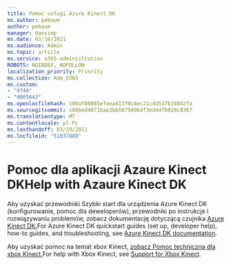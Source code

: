 ```yaml
---
title: Pomoc usługi Azure Kinect DK
ms.author: pebaum
author: pebaum
manager: dansimp
ms.date: 03/16/2021
ms.audience: Admin
ms.topic: article
ms.service: o365-administration
ROBOTS: NOINDEX, NOFOLLOW
localization_priority: Priority
ms.collection: Adm_O365
ms.custom:
- "9744"
- "9005643"
ms.openlocfilehash: 180af08085efeea411f0c8ec21cdd537b24842fa
ms.sourcegitcommit: c08bed4071baa3bb5879496df3ed44fb828c8367
ms.translationtype: MT
ms.contentlocale: pl-PL
ms.lasthandoff: 03/19/2021
ms.locfileid: "51037889"
---
```

# <a name="help-with-azaure-kinect-dk"></a><span data-ttu-id="b773d-102">Pomoc dla aplikacji Azaure Kinect DK</span><span class="sxs-lookup"><span data-stu-id="b773d-102">Help with Azaure Kinect DK</span></span>

<span data-ttu-id="b773d-103">Aby uzyskać przewodniki Szybki start dla urządzenia Azure Kinect DK (konfigurowanie, pomoc dla deweloperów), przewodniki po instrukcje i rozwiązywaniu problemów, zobacz dokumentację dotyczącą czujnika [Azure Kinect DK.](https://docs.microsoft.com/azure/kinect-dk/)</span><span class="sxs-lookup"><span data-stu-id="b773d-103">For Azure Kinect DK quickstart guides (set up, developer help), how-to guides, and troubleshooting, see [Azure Kinect DK documentation](https://docs.microsoft.com/azure/kinect-dk/).</span></span>


<span data-ttu-id="b773d-104">Aby uzyskać pomoc na temat xbox Kinect, [zobacz Pomoc techniczna dla xbox Kinect.](https://www.xbox.com/Search?q=kinect&rtc=1#nav-support)</span><span class="sxs-lookup"><span data-stu-id="b773d-104">For help with Xbox Kinect, see [Support for Xbox Kinect](https://www.xbox.com/Search?q=kinect&rtc=1#nav-support).</span></span>